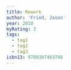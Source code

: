 ```yaml
---
title: Rework
author: 'Fried, Jason'
year: 2010
myRating: 2
tags:
  - tag1
  - tag2
  - tag3
isbn13: 9780307463746
---
```

